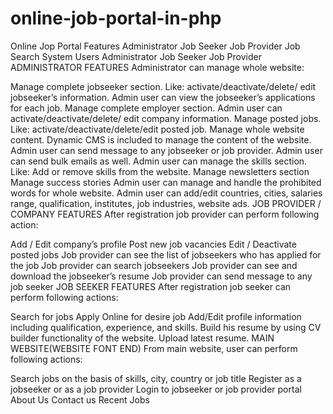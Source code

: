 # online-job-portal-in-php

Online Jop Portal Features
Administrator
Job Seeker
Job Provider
Job Search
System Users
Administrator
Job Seeker
Job Provider
ADMINISTRATOR FEATURES
Administrator can manage whole website:

Manage complete jobseeker section. Like: activate/deactivate/delete/ edit jobseeker’s information.
Admin user can view the jobseeker’s applications for each job.
Manage complete employer section. Admin user can activate/deactivate/delete/ edit company information.
Manage posted jobs. Like: activate/deactivate/delete/edit posted job.
Manage whole website content. Dynamic CMS is included to manage the content of the website.
Admin user can send message to any jobseeker or job provider.
Admin user can send bulk emails as well.
Admin user can manage the skills section. Like: Add or remove skills from the website.
Manage newsletters section
Manage success stories
Admin user can manage and handle the prohibited words for whole website.
Admin user can add/edit countries, cities, salaries range, qualification, institutes, job industries, website ads.
JOB PROVIDER / COMPANY FEATURES
After registration job provider can perform following action:

 
Add / Edit company’s profile
Post new job vacancies
Edit / Deactivate posted jobs
Job provider can see the list of jobseekers who has applied for the job
Job provider can search jobseekers
Job provider can see and download the jobseeker’s resume
Job provider can send message to any job seeker
JOB SEEKER FEATURES
After registration job seeker can perform following actions:

Search for jobs
Apply Online for desire job
Add/Edit profile information including qualification, experience, and skills.
Build his resume by using CV builder functionality of the website.
Upload latest resume.
MAIN WEBSITE(WEBSITE FONT END)
From main website, user can perform following actions:

Search jobs on the basis of skills, city, country or job title
Register as a jobseeker or as a job provider
Login to jobseeker or job provider portal
About Us
Contact us
Recent Jobs

